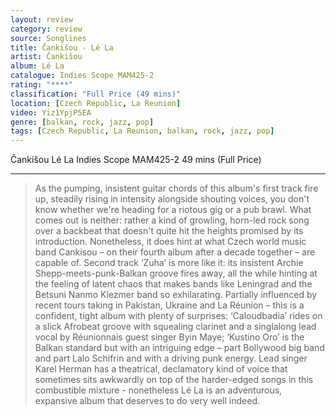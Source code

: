 ```yaml
---
layout: review
category: review
source: Songlines
title: Čankišou - Lé La 
artist: Čankišou
album: Lé La 
catalogue: Indies Scope MAM425-2
rating: "****"
classification: "Full Price (49 mins)"
location: [Czech Republic, La Reunion]
video: Yiz1YpjP5EA
genre: [balkan, rock, jazz, pop]
tags: [Czech Republic, La Reunion, balkan, rock, jazz, pop]
---
```

Čankišou
Lé La 
Indies Scope MAM425-2
49 mins (Full Price)
****

> As the pumping, insistent guitar chords of this album's first track fire up, steadily rising in intensity alongside shouting voices, you don't know whether we're heading for a riotous gig or a pub brawl. What comes out is neither: rather a kind of growling, horn-led rock song over a backbeat that doesn't quite hit the heights promised by its introduction. Nonetheless, it does hint at what Czech world music band Cankisou – on their fourth album after a decade together – are capable of. Second track ‘Zuha’ is more like it: its insistent Archie Shepp-meets-punk-Balkan groove fires away, all the while hinting at the feeling of latent chaos that makes bands like Leningrad and the Betsuni Nanmo Klezmer band so exhilarating.  Partially influenced by recent tours taking in Pakistan, Ukraine and La Réunion – this is a confident, tight album with plenty of surprises: ‘Caloudbadia’ rides on a slick Afrobeat groove with squealing clarinet and a singlalong lead vocal by Réunionnais guest singer Byin Maye; ‘Kustino Oro’ is the Balkan standard but with an intriguing edge – part Bollywood big band and part Lalo Schifrin and with a driving punk energy. Lead singer Karel Herman has a theatrical, declamatory kind of voice that sometimes sits awkwardly on top of the harder-edged songs in this combustible mixture - nonetheless Lé La is an adventurous, expansive album that deserves to do very well indeed.